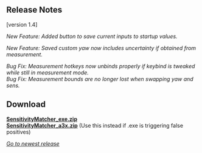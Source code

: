 ## Release Notes

[version 1.4]

_New Feature: Added button to save current inputs to startup values._

_New Feature: Saved custom yaw now includes uncertainty if obtained from measurement._

_Bug Fix:  Measurement hotkeys now unbinds properly if keybind is tweaked while still in measurement mode._ \
_Bug Fix:  Measurement bounds are no longer lost when swapping yaw and sens._ 

## Download

[**SensitivityMatcher_exe.zip**](https://github.com/KovaaK/SensitivityMatcher/releases/download/1.4/SensitivityMatcher_exe.zip) \
[**SensitivityMatcher_a3x.zip**](https://github.com/KovaaK/SensitivityMatcher/releases/download/1.4/SensitivityMatcher_a3x.zip) (Use this instead if .exe is triggering false positives)

[_Go to newest release_](https://github.com/KovaaK/SensitivityMatcher/releases/latest)
